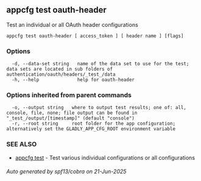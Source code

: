 ## appcfg test oauth-header

Test an individual or all OAuth header configurations

```
appcfg test oauth-header [ access_token ] [ header name ] [flags]
```

### Options

```
  -d, --data-set string   name of the data set to use for the test; data sets are located in sub folders of authentication/oauth/headers/_test_/data
  -h, --help              help for oauth-header
```

### Options inherited from parent commands

```
  -o, --output string   where to output test results; one of: all, console, file, none; file output can be found in "_test_/output/[timestamp]" (default "console")
  -r, --root string     root folder for the app configuration; alternatively set the GLADLY_APP_CFG_ROOT environment variable
```

### SEE ALSO

* [appcfg test](appcfg_test.md)	 - Test various individual configurations or all configurations

###### Auto generated by spf13/cobra on 21-Jun-2025

